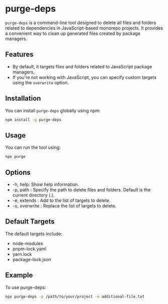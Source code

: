 # purge-deps

`purge-deps` is a command-line tool designed to delete all files and folders related to dependencies in JavaScript-based monorepo projects. It provides a convenient way to clean up generated files created by package managers.

## Features

- By default, it targets files and folders related to JavaScript package managers.
- If you're not working with JavaScript, you can specify custom targets using the `overwrite` option.

## Installation

You can install `purge-deps` globally using npm:

```bash
npm install -g purge-deps
```

## Usage

You can run the tool using:

```bash
npx purge
```

## Options

- -h, help: Show help information.
- -p, path <path>: Specify the path to delete files and folders. Default is the current directory (.).
- -e, extends <targets>: Add to the list of targets to delete.
- -o, overwrite <targets>: Replace the list of targets to delete.

## Default Targets
The default targets include:

- node-modules
- pnpm-lock.yaml
- yarn.lock
- package-lock.json

## Example

To use purge-deps:

```bash
npx purge-deps -p /path/to/your/project -e additional-file.txt
```
